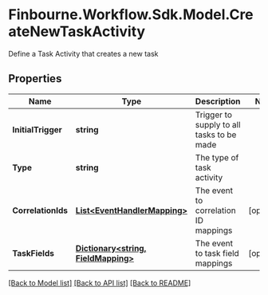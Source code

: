 # Finbourne.Workflow.Sdk.Model.CreateNewTaskActivity
Define a Task Activity that creates a new task

## Properties

Name | Type | Description | Notes
------------ | ------------- | ------------- | -------------
**InitialTrigger** | **string** | Trigger to supply to all tasks to be made | 
**Type** | **string** | The type of task activity | 
**CorrelationIds** | [**List&lt;EventHandlerMapping&gt;**](EventHandlerMapping.md) | The event to correlation ID mappings | [optional] 
**TaskFields** | [**Dictionary&lt;string, FieldMapping&gt;**](FieldMapping.md) | The event to task field mappings | [optional] 

[[Back to Model list]](../README.md#documentation-for-models) [[Back to API list]](../README.md#documentation-for-api-endpoints) [[Back to README]](../README.md)

